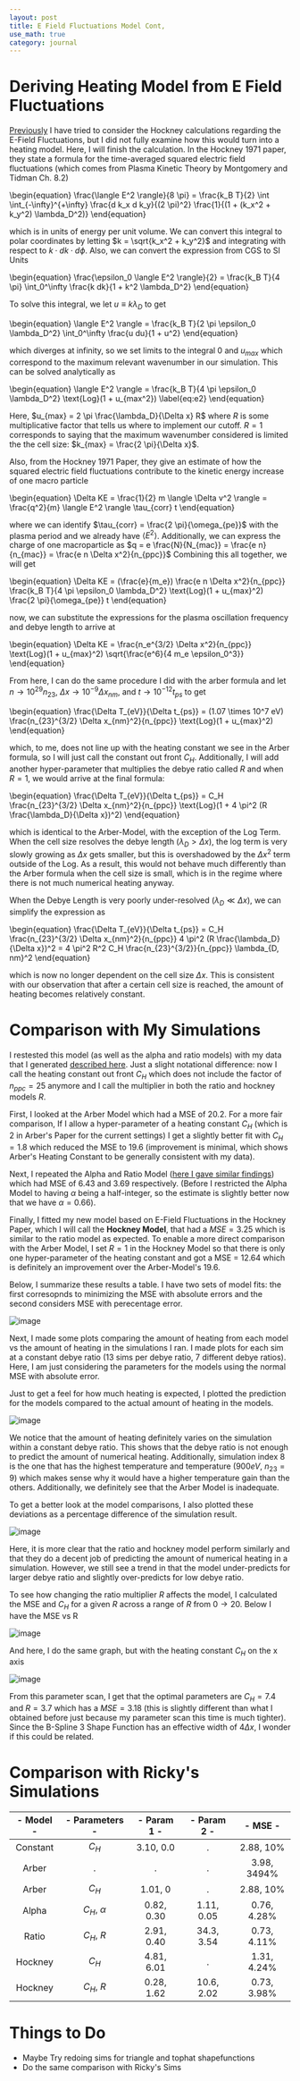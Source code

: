 ```yaml
---
layout: post
title: E Field Fluctuations Model Cont,
use_math: true
category: journal
---
```



# Deriving Heating Model from E Field Fluctuations

[Previously](https://ronak-n-desai.github.io/osunotebook/22aut2/) I have tried to consider the Hockney calculations regarding the E-Field Fluctuations, but I did not fully examine how this would turn into a heating model. Here, I will finish the calculation. In the Hockney 1971 paper, they state a formula for the time-averaged squared electric field fluctuations (which comes from Plasma Kinetic Theory by Montgomery and Tidman Ch. 8.2)

\begin{equation} \frac{\langle E^2 \rangle}{8 \pi} = \frac{k_B T}{2} \int \int_{-\infty}^{+\infty} \frac{d k_x d k_y}{(2 \pi)^2} \frac{1}{(1 + (k_x^2 + k_y^2) \lambda_D^2)} \end{equation}

which is in units of energy per unit volume. We can convert this integral to polar coordinates by letting $k = \sqrt{k_x^2 + k_y^2}$ and integrating with respect to $k \cdot dk \cdot d\phi$. Also, we can convert the expression from CGS to SI Units

\begin{equation}
\frac{\epsilon_0 \langle E^2 \rangle}{2} = \frac{k_B T}{4 \pi} \int_0^\infty \frac{k dk}{1 + k^2 \lambda_D^2}
\end{equation}

To solve this integral, we let $u \equiv k \lambda_D$ to get

\begin{equation}
\langle E^2 \rangle = \frac{k_B T}{2 \pi \epsilon_0 \lambda_D^2} \int_0^\infty \frac{u du}{1 + u^2}
\end{equation}

which diverges at infinity, so we set limits to the integral 0 and $u_{max}$ which correspond to the maximum relevant wavenumber in our simulation. This can be solved analytically as 

\begin{equation}
\langle E^2 \rangle = \frac{k_B T}{4 \pi \epsilon_0 \lambda_D^2} \text{Log}(1 + u_{max^2}) \label{eq:e2}
\end{equation}

Here, $u_{max} = 2 \pi \frac{\lambda_D}{\Delta x} R$ where $R$ is some multiplicative factor that tells us where to implement our cutoff. $R = 1$ corresponds to saying that the maximum wavenumber considered is limited the the cell size: $k_{max} = \frac{2 \pi}{\Delta x}$. 

Also, from the Hockney 1971 Paper, they give an estimate of how the squared electric field fluctuations contribute to the kinetic energy increase of one macro particle

\begin{equation}
\Delta KE = \frac{1}{2} m \langle \Delta v^2 \rangle  = \frac{q^2}{m} \langle E^2 \rangle \tau_{corr} t
\end{equation}

where we can identify $\tau_{corr} = \frac{2 \pi}{\omega_{pe}}$ with the plasma period and we already have $\langle E^2 \rangle$. Additionally, we can express the charge of one macroparticle as $q = e \frac{N}{N_{mac}} = \frac{e n}{n_{mac}} = \frac{e n \Delta x^2}{n_{ppc}}$ Combining this all together, we will get 

\begin{equation}
\Delta KE = (\frac{e}{m_e}) \frac{e n \Delta x^2}{n_{ppc}} \frac{k_B T}{4 \pi \epsilon_0 \lambda_D^2} \text{Log}(1 + u_{max}^2) \frac{2 \pi}{\omega_{pe}} t 
\end{equation}

now, we can substitute the expressions for the plasma oscillation frequency and debye length to arrive at 

\begin{equation}
\Delta KE = \frac{n_e^{3/2} \Delta x^2}{n_{ppc}} \text{Log}(1 + u_{max}^2) \sqrt{\frac{e^6}{4 m_e \epsilon_0^3}}
\end{equation}

From here, I can do the same procedure I did with the arber formula and let $n \rightarrow 10^{29} n_{23}$, $\Delta x \rightarrow 10^{-9} \Delta x_{nm}$, and $t \rightarrow 10^{-12} t_{ps}$ to get 

\begin{equation}
\frac{\Delta T_{eV}}{\Delta t_{ps}} = (1.07 \times 10^7 eV) \frac{n_{23}^{3/2} \Delta x_{nm}^2}{n_{ppc}} \text{Log}(1 + u_{max}^2)
\end{equation}

which, to me, does not line up with the heating constant we see in the Arber formula, so I will just call the constant out front $C_H$. Additionally, I will add another hyper-parameter that multiplies the debye ratio called $R$ and when $R=1$, we would arrive at the final formula:

\begin{equation}
\frac{\Delta T_{eV}}{\Delta t_{ps}} = C_H \frac{n_{23}^{3/2} \Delta x_{nm}^2}{n_{ppc}} \text{Log}(1 + 4 \pi^2 (R \frac{\lambda_D}{\Delta x})^2)
\end{equation}

which is identical to the Arber-Model, with the exception of the Log Term. When the cell size resolves the debye length ($\lambda_D > \Delta x$), the log term is very slowly growing as $\Delta x$ gets smaller, but this is overshadowed by the $\Delta x^2$ term outside of the Log. As a result, this would not behave much differently than the Arber formula when the cell size is small, which is in the regime where there is not much numerical heating anyway. 

When the Debye Length is very poorly under-resolved ($\lambda_D \ll \Delta x$), we can simplify the expression as 

\begin{equation}
\frac{\Delta T_{eV}}{\Delta t_{ps}} = C_H \frac{n_{23}^{3/2} \Delta x_{nm}^2}{n_{ppc}} 4 \pi^2 (R \frac{\lambda_D}{\Delta x})^2 = 4 \pi^2 R^2 C_H \frac{n_{23}^{3/2}}{n_{ppc}} \lambda_{D, nm}^2
\end{equation}

which is now no longer dependent on the cell size $\Delta x$. This is consistent with our observation that after a certain cell size is reached, the amount of heating becomes relatively constant.

# Comparison with My Simulations

I restested this model (as well as the alpha and ratio models) with my data that I generated [described here](https://ronak-n-desai.github.io/osunotebook/22aut1/). Just a slight notational difference: now I call the heating constant out front $C_H$ which does not include the factor of $n_{ppc} = 25$ anymore and I call the multiplier in both the ratio and hockney models $R$. 

First, I looked at the Arber Model which had a MSE of 20.2. For a more fair comparison, If I allow a hyper-parameter of a heating constant $C_H$ (which is 2 in Arber's Paper for the current settings) I get a slightly better fit with $C_H = 1.8$ which reduced the MSE to 19.6 (improvement is minimal, which shows Arber's Heating Constant to be generally consistent with my data). 

Next, I repeated the Alpha and Ratio Model ([here I gave similar findings](https://ronak-n-desai.github.io/osunotebook/22aut3/)) which had MSE of $6.43$ and $3.69$ respectively. (Before I restricted the Alpha Model to having $\alpha$ being a half-integer, so the estimate is slightly better now that we have $\alpha = 0.66$).

Finally, I fitted my new model based on E-Field Fluctuations in the Hockney Paper, which I will call the **Hockney Model**, that had a $MSE = 3.25$ which is similar to the ratio model as expected. To enable a more direct comparison with the Arber Model, I set $R = 1$ in the Hockney Model so that there is only one hyper-parameter of the heating constant and got a MSE = 12.64 which is definitely an improvement over the Arber-Model's 19.6. 

Below, I summarize these results a table. I have two sets of model fits: the first corresopnds to minimizing the MSE with absolute errors and the second considers MSE with perecentage error.


<!---
| - Model  - | - Parameters  - | - Param 1   - | - Param 2 -  | - MSE        - | 
|:----------:|:---------------:|:-------------:|:------------:|:--------------:|
| Constant   |  $C_H$          |  16.62, 0.10  |       .      | 39.03, 8.81%   |
| Arber      |  .              |  .            |       .      |  20.2, 7.83%   |
| Arber      | $C_H$           | 1.8, 1.70     |       .      |  19.6, 7.73%   | 
| Alpha      | $C_H$, $\alpha$ | 1.92, 1.82    |   0.66, 0.76 |  6.43, 2.98%   |
| Ratio      | $C_H$, $R$      | 2.83, 2.02    | 8.58, 5.05   |  3.69, 3.14%   |
| Hockney    | $C_H$           | 72.9, 40.48   | .            |  12.6, 4.49%   |
| Hockney    | $C_H$, $R$      | 8.08, 17.8    | 3.54, 2.02   |  3.25, 3.28%   |
--->

![image](https://user-images.githubusercontent.com/98538788/199519483-a2e06dd6-43f5-4bf9-ab37-1170cf734597.png)

Next, I made some plots comparing the amount of heating from each model vs the amount of heating in the simulations I ran. I made plots for each sim at a constant debye ratio (13 sims per debye ratio, 7 different debye ratios). Here, I am just considering the parameters for the models using the normal MSE with absolute error.

Just to get a feel for how much heating is expected, I plotted the prediction for the models compared to the actual amount of heating in the models. 

![image](https://user-images.githubusercontent.com/98538788/199090421-5cf0f1bf-ae1c-4efd-9a56-a33a6e89e77d.png)

We notice that the amount of heating definitely varies on the simulation within a constant debye ratio. This shows that the debye ratio is not enough to predict the amount of numerical heating. Additionally, simulation index 8 is the one that has the highest temperature and temperature ($900 eV$, $n_{23} = 9$) which makes sense why it would have a higher temperature gain than the others. Additionally, we definitely see that the Arber Model is inadequate.

To get a better look at the model comparisons, I also plotted these deviations as a percentage difference of the simulation result.

![image](https://user-images.githubusercontent.com/98538788/199090846-52ba5f86-874f-43fe-9258-e2d428c6022d.png)

Here, it is more clear that the ratio and hockney model perform similarly and that they do a decent job of predicting the amount of numerical heating in a simulation. However, we still see a trend in that the model under-predicts for larger debye ratio and slightly over-predicts for low debye ratio. 

To see how changing the ratio multiplier $R$ affects the model, I calculated the MSE and $C_H$ for a given $R$ across a range of $R$ from $0 \rightarrow 20$. Below I have the MSE vs R

![image](https://user-images.githubusercontent.com/98538788/199109089-380ad2a6-4e77-4d20-bad0-df23d10d5934.png)

And here, I do the same graph, but with the heating constant $C_H$ on the x axis

![image](https://user-images.githubusercontent.com/98538788/199109182-5f9fbdd6-2362-4bdb-b39a-6db2250ff4ca.png)

From this parameter scan, I get that the optimal parameters are $C_H = 7.4$ and $R = 3.7$ which has a $MSE = 3.18$ (this is slightly different than what I obtained before just because my parameter scan this time is much tighter). Since the B-Spline 3 Shape Function has an effective width of $4 \Delta x$, I wonder if this could be related. 

# Comparison with Ricky's Simulations


| - Model  - | - Parameters  - | - Param 1   - | - Param 2 -  | - MSE        - | 
|:----------:|:---------------:|:-------------:|:------------:|:--------------:|
| Constant   |  $C_H$          |  3.10, 0.0    |       .      |  2.88, 10%     |
| Arber      |  .              |  .            |       .      |  3.98, 3494%   |
| Arber      | $C_H$           | 1.01, 0       |       .      |  2.88, 10%     | 
| Alpha      | $C_H$, $\alpha$ | 0.82, 0.30    |   1.11, 0.05 |  0.76, 4.28%   |
| Ratio      | $C_H$, $R$      | 2.91, 0.40    | 34.3, 3.54   |  0.73, 4.11%   |
| Hockney    | $C_H$           | 4.81, 6.01    | .            |  1.31, 4.24%   |
| Hockney    | $C_H$, $R$      | 0.28, 1.62    | 10.6, 2.02   |  0.73, 3.98%   |


# Things to Do
- Maybe Try redoing sims for triangle and tophat shapefunctions
- Do the same comparison with Ricky's Sims
